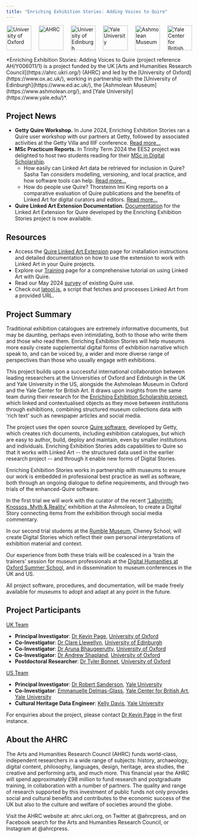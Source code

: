 ```yaml
---
title: "Enriching Exhibition Stories: Adding Voices to Quire"
---
```


<div style="display: flex; justify-content: center;">
    <img src="/community/projects/researchnetwork/ox_brand1_rev_rect.gif" alt="University of Oxford" height="67" style="margin-right: 20px;" />
    <img src="/community/projects/researchnetwork/UKRI_AHR_Council-Logo_Horiz-RGB.png" alt="AHRC" height="67" style="margin-right: 20px;" />
    <img src="/community/projects/ees2/edinburgh logo.png" alt="University of Edinburgh" height="67" style="margin-right: 20px;" />
    <img src="/community/projects/ees2/yale logo.png" alt="Yale University" height="67" style="margin-right: 20px;" />
    <img src="/community/projects/ees2/ashmolean logo.png" alt="Ashmolean Museum" height="67" style="margin-right: 20px;" />
    <img src="/community/projects/ees2/YCBA logo.png" alt="Yale Center for British Art" height="67" />
</div>
<br>
*Enriching Exhibition Stories: Adding Voices to Quire (project reference AH/Y006011/1) is a project funded by the UK [Arts and Humanities Research Council](https://ahrc.ukri.org/) (AHRC) and led by the [University of Oxford](https://www.ox.ac.uk/), working in partnership with the [University of Edinburgh](https://www.ed.ac.uk/), the [Ashmolean Museum](https://www.ashmolean.org/), and [Yale University](https://www.yale.edu/)*. 

## Project News

- **Getty Quire Workshop.** In June 2024, Enriching Exhibition Stories ran a Quire user workshop with our partners at Getty, followed by associated activities at the Getty Villa and IIIF conference. [Read more…](https://linked.art/community/projects/ees2/news/quire_workshop)
- **MSc Practicum Reports.** In Trinity Term 2024 the EES2 project was delighted to host two students reading for their [MSc in Digital Scholarship](https://www.humanities.ox.ac.uk/mscdigsch).
    - How easily can Linked Art data be retrieved for inclusion in Quire? Sasha Tan considers modelling, versioning, and local practice, and how software tools can help. [Read more…](https://linked.art/community/projects/ees2/news/quire_workshop/linked_art_retrieval_tool_practicum)
    - How do people use Quire? Thorsteinn Imi King reports on a comparative evaluation of Quire publications and the benefits of Linked Art for digital curators and editors. [Read more...](https://linked.art/community/projects/ees2/news/quire_workshop/quire_comparison_practicum)
- **Quire Linked Art Extension Documentation.** [Documentation](https://linked.art/community/projects/ees2/docs/quire) for the Linked Art Extension for Quire developed by the Enriching Exhibition Stories project is now available.

## Resources

- Access the [Quire Linked Art Extension](https://linked.art/community/projects/ees2/docs/quire/) page for installation instructions and detailed documentation on how to use the extension to work with Linked Art in your Quire projects.
- Explore our [Training](https://linked.art/community/projects/ees2/docs/training) page for a comprehensive tutorial on using Linked Art with Quire.
- Read our May 2024 [survey](https://linked.art/community/projects/ees2/docs/quire_survey/) of existing Quire use.
- Check out [latool.js](https://linked.art/community/projects/ees2/docs/latool), a script that fetches and processes Linked Art from a provided URL.

## Project Summary

Traditional exhibition catalogues are extremely informative documents, but may be daunting, perhaps even intimidating, both to those who write them and those who read them. Enriching Exhibition Stories will help museums more easily create supplemental digital forms of exhibition narrative which speak to, and can be voiced by, a wider and more diverse range of perspectives than those who usually engage with exhibitions.

This project builds upon a successful international collaboration between leading researchers at the Universities of Oxford and Edinburgh in the UK and Yale University in the US, alongside the Ashmolean Museum in Oxford and the Yale Center for British Art. It draws upon insights from the same team during their research for the [Enriching Exhibition Scholarship project](https://www.sps.ed.ac.uk/research/research-project/enriching-exhibition-scholarship), which linked and contextualised objects as they move between institutions through exhibitions, combining structured museum collections data with 'rich text' such as newspaper articles and social media.

The project uses the open source [Quire software](https://quire.getty.edu/), developed by Getty, which creates rich documents, including exhibition catalogues, but which are easy to author, build, deploy and maintain, even by smaller institutions and individuals. Enriching Exhibition Stories adds capabilities to Quire so that it works with Linked Art -- the structured data used in the earlier research project -- and through it enable new forms of Digital Stories.

Enriching Exhibition Stories works in partnership with museums to ensure our work is embedded in professional best practice as well as software, both through an ongoing dialogue to define requirements, and through two trials of the enhanced-Quire software.

In the first trial we will work with the curator of the recent ['Labyrinth: Knossos, Myth & Reality'](https://www.ashmolean.org/exhibition/labyrinth-knossos-myth-reality) exhibition at the Ashmolean, to create a Digital Story connecting items from the exhibition through social media commentary.

In our second trial students at the [Rumble Museum](http://www.rumblemuseum.org.uk/), Cheney School, will create Digital Stories which reflect their own personal interpretations of exhibition material and context.

Our experience from both these trials will be coalesced in a 'train the trainers' session for museum professionals at the [Digital Humanities at Oxford Summer School](https://digitalscholarship.web.ox.ac.uk/digital-humanities-oxford-summer-school), and in dissemination to museum conferences in the UK and US.

All project software, procedures, and documentation, will be made freely available for museums to adopt and adapt at any point in the future.

## Project Participants

<u>UK Team</u>

- **Principal Investigator**: [Dr Kevin Page](https://eng.ox.ac.uk/people/kevin-page/), [University of Oxford](https://www.ox.ac.uk/)
- **Co-Investigator**: [Dr Clare Llewellyn](https://www.sps.ed.ac.uk/staff/clare-llewellyn), [University of Edinburgh](https://www.ed.ac.uk/)
- **Co-Investigator**: [Dr Aruna Bhaugeerutty](https://www.linkedin.com/in/arunab/), [University of Oxford](https://www.ox.ac.uk/)
- **Co-Investigator**: [Dr Andrew Shapland](https://www.ashmolean.org/people/andrew-shapland), [University of Oxford](https://www.ox.ac.uk/)
- **Postdoctoral Researcher**: [Dr Tyler Bonnet](https://eng.ox.ac.uk/people/tyler-bonnet/), [University of Oxford](https://www.ox.ac.uk/)

<u>US Team</u>

- **Principal Investigator**: [Dr Robert Sanderson](https://www.linkedin.com/in/robert-sanderson/), [Yale University](https://www.yale.edu/)
- **Co-Investigator**: [Emmanuelle Delmas-Glass](https://www.linkedin.com/in/emmanuelle-delmas-glass-3929343/), [Yale Center for British Art](https://britishart.yale.edu/), [Yale University](https://www.yale.edu/)
- **Cultural Heritage Data Engineer**: [Kelly Davis](https://www.linkedin.com/in/daviskellyk/), [Yale University](https://www.yale.edu/)

For enquiries about the project, please contact [Dr Kevin Page](https://eng.ox.ac.uk/people/kevin-page/) in the first instance.

## About the AHRC

The Arts and Humanities Research Council (AHRC) funds world-class, independent researchers in a wide range of subjects: history, archaeology, digital content, philosophy, languages, design, heritage, area studies, the creative and performing arts, and much more. This financial year the AHRC will spend approximately £98 million to fund research and postgraduate training, in collaboration with a number of partners. The quality and range of research supported by this investment of public funds not only provides social and cultural benefits and contributes to the economic success of the UK but also to the culture and welfare of societies around the globe.
 
Visit the AHRC website at: ahrc.ukri.org, on Twitter at @ahrcpress, and on Facebook search for the Arts and Humanities Research Council, or Instagram at @ahrcpress.
